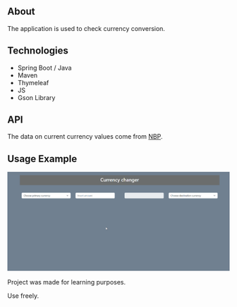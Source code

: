 ## About
The application is used to check currency conversion.

## Technologies

- Spring Boot / Java
- Maven
- Thymeleaf
- JS
- Gson Library

## API

The data on current currency values come from [NBP](http://api.nbp.pl/).

## Usage Example

![ Alt text](CurrencyApp.gif)


Project was made for learning purposes.

Use freely.
